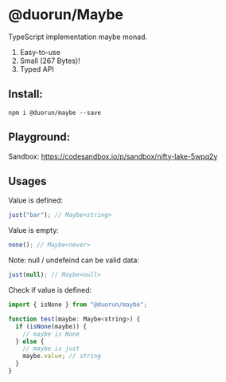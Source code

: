 # @duorun/Maybe

TypeScript implementation maybe monad.

1. Easy-to-use
2. Small (267 Bytes)!
3. Typed API

## Install:

```shell
npm i @duorun/maybe --save
```

## Playground:

Sandbox: https://codesandbox.io/p/sandbox/nifty-lake-5wpq2y

## Usages

Value is defined:

```js
just("bar"); // Maybe<string>
```

Value is empty:

```js
none(); // Maybe<never>
```

Note: null / undefeind can be valid data:

```js
just(null); // Maybe<null>
```

Check if value is defined:

```js
import { isNone } from "@duorun/maybe";

function test(maybe: Maybe<string>) {
  if (isNone(maybe)) {
    // maybe is None
  } else {
    // maybe is just
    maybe.value; // string
  }
}
```
